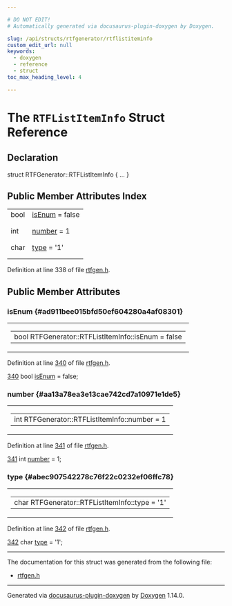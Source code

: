 ```yaml
---

# DO NOT EDIT!
# Automatically generated via docusaurus-plugin-doxygen by Doxygen.

slug: /api/structs/rtfgenerator/rtflistiteminfo
custom_edit_url: null
keywords:
  - doxygen
  - reference
  - struct
toc_max_heading_level: 4

---
```


<div class="doxyPage">

# The `RTFListItemInfo` Struct Reference



## Declaration

<div class="doxyDeclaration">
struct RTFGenerator::RTFListItemInfo { ... }
</div>

## Public Member Attributes Index

<table class="doxyMembersIndex">

<tr class="doxyMemberIndexItem">
<td class="doxyMemberIndexItemType" align="left" valign="top">bool</td>
<td class="doxyMemberIndexItemName" align="left" valign="top"><a href="#ad911bee015bfd50ef604280a4af08301">isEnum</a> = false</td>
</tr>
<tr class="doxyMemberIndexDescription">
<td class="doxyMemberIndexDescriptionLeft"></td>
<td class="doxyMemberIndexDescriptionRight">
</td>
</tr>
<tr class="doxyMemberIndexSeparator">
<td class="doxyMemberIndexSeparator" colspan="2"></td>
</tr>

<tr class="doxyMemberIndexItem">
<td class="doxyMemberIndexItemType" align="left" valign="top">int</td>
<td class="doxyMemberIndexItemName" align="left" valign="top"><a href="#aa13a78ea3e13cae742cd7a10971e1de5">number</a> = 1</td>
</tr>
<tr class="doxyMemberIndexDescription">
<td class="doxyMemberIndexDescriptionLeft"></td>
<td class="doxyMemberIndexDescriptionRight">
</td>
</tr>
<tr class="doxyMemberIndexSeparator">
<td class="doxyMemberIndexSeparator" colspan="2"></td>
</tr>

<tr class="doxyMemberIndexItem">
<td class="doxyMemberIndexItemType" align="left" valign="top">char</td>
<td class="doxyMemberIndexItemName" align="left" valign="top"><a href="#abec907542278c76f22c0232ef06ffc78">type</a> = '1'</td>
</tr>
<tr class="doxyMemberIndexDescription">
<td class="doxyMemberIndexDescriptionLeft"></td>
<td class="doxyMemberIndexDescriptionRight">
</td>
</tr>
<tr class="doxyMemberIndexSeparator">
<td class="doxyMemberIndexSeparator" colspan="2"></td>
</tr>

</table>


<p>Definition at line 338 of file <a href="/web-doxygen/docs/api/files/src/rtfgen-h">rtfgen.h</a>.</p>

<div class="doxySectionDef">

## Public Member Attributes

### isEnum {#ad911bee015bfd50ef604280a4af08301}

<div class="doxyMemberItem">
<div class="doxyMemberProto">
<table class="doxyMemberLabels">
<tr class="doxyMemberLabels">
<td class="doxyMemberLabelsLeft">
<table class="doxyMemberName">
<tr>
<td class="doxyMemberName">bool RTFGenerator::RTFListItemInfo::isEnum = false</td>
</tr>
</table>
</td>
</tr>
</table>
</div>
<div class="doxyMemberDoc">


<p>Definition at line <a href="/web-doxygen/docs/api/files/src/rtfgen-h/#l00340">340</a> of file <a href="/web-doxygen/docs/api/files/src/rtfgen-h">rtfgen.h</a>.</p>

<div class="doxyProgramListing">

<div class="doxyCodeLine"><span class="doxyLineNumber"><a href="#ad911bee015bfd50ef604280a4af08301">340</a></span><span class="doxyLineContent"><span class="doxyHighlight">      </span><span class="doxyHighlightKeywordType">bool</span><span class="doxyHighlight"> <a href="#ad911bee015bfd50ef604280a4af08301">isEnum</a> = </span><span class="doxyHighlightKeyword">false</span><span class="doxyHighlight">;</span></span></div>

</div>

</div>
</div>

### number {#aa13a78ea3e13cae742cd7a10971e1de5}

<div class="doxyMemberItem">
<div class="doxyMemberProto">
<table class="doxyMemberLabels">
<tr class="doxyMemberLabels">
<td class="doxyMemberLabelsLeft">
<table class="doxyMemberName">
<tr>
<td class="doxyMemberName">int RTFGenerator::RTFListItemInfo::number = 1</td>
</tr>
</table>
</td>
</tr>
</table>
</div>
<div class="doxyMemberDoc">


<p>Definition at line <a href="/web-doxygen/docs/api/files/src/rtfgen-h/#l00341">341</a> of file <a href="/web-doxygen/docs/api/files/src/rtfgen-h">rtfgen.h</a>.</p>

<div class="doxyProgramListing">

<div class="doxyCodeLine"><span class="doxyLineNumber"><a href="#aa13a78ea3e13cae742cd7a10971e1de5">341</a></span><span class="doxyLineContent"><span class="doxyHighlight">      </span><span class="doxyHighlightKeywordType">int</span><span class="doxyHighlight"> <a href="#aa13a78ea3e13cae742cd7a10971e1de5">number</a> = 1;</span></span></div>

</div>

</div>
</div>

### type {#abec907542278c76f22c0232ef06ffc78}

<div class="doxyMemberItem">
<div class="doxyMemberProto">
<table class="doxyMemberLabels">
<tr class="doxyMemberLabels">
<td class="doxyMemberLabelsLeft">
<table class="doxyMemberName">
<tr>
<td class="doxyMemberName">char RTFGenerator::RTFListItemInfo::type = '1'</td>
</tr>
</table>
</td>
</tr>
</table>
</div>
<div class="doxyMemberDoc">


<p>Definition at line <a href="/web-doxygen/docs/api/files/src/rtfgen-h/#l00342">342</a> of file <a href="/web-doxygen/docs/api/files/src/rtfgen-h">rtfgen.h</a>.</p>

<div class="doxyProgramListing">

<div class="doxyCodeLine"><span class="doxyLineNumber"><a href="#abec907542278c76f22c0232ef06ffc78">342</a></span><span class="doxyLineContent"><span class="doxyHighlight">      </span><span class="doxyHighlightKeywordType">char</span><span class="doxyHighlight"> <a href="#abec907542278c76f22c0232ef06ffc78">type</a> = </span><span class="doxyHighlightCharLiteral">'1'</span><span class="doxyHighlight">;</span></span></div>

</div>

</div>
</div>

</div>

<hr/>

<p>The documentation for this struct was generated from the following file:</p>

<ul>
<li><a href="/web-doxygen/docs/api/files/src/rtfgen-h">rtfgen.h</a></li>
</ul>

<hr/>

<p class="doxyGeneratedBy">Generated via <a href="https://github.com/xpack/docusaurus-plugin-doxygen">docusaurus-plugin-doxygen</a> by <a href="https://www.doxygen.nl">Doxygen</a> 1.14.0.</p>

</div>
